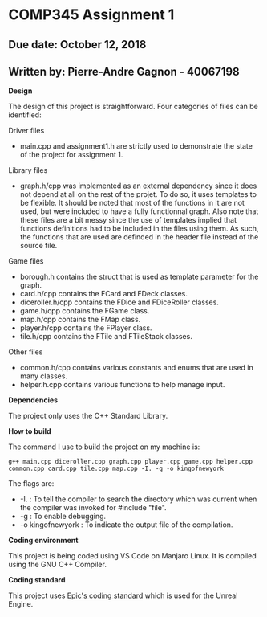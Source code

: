 COMP345 Assignment 1
====================

Due date: October 12, 2018
--------------------------

Written by: Pierre-Andre Gagnon - 40067198
------------------------------------------

**Design**

The design of this project is straightforward. Four categories of files can be identified:

Driver files

- main.cpp and assignment1.h are strictly used to demonstrate the state of the project for assignment 1.

Library files

- graph.h/cpp was implemented as an external dependency since it does not depend at all on the rest of the projet. To do so, it uses templates to be flexible. It should be noted that most of the functions in it are not used, but were included to have a fully functionnal graph. Also note that these files are a bit messy since the use of templates implied that functions definitions had to be included in the files using them. As such, the functions that are used are definded in the header file instead of the source file.

Game files

- borough.h contains the struct that is used as template parameter for the graph.
- card.h/cpp contains the FCard and FDeck classes.
- diceroller.h/cpp contains the FDice and FDiceRoller classes.
- game.h/cpp contains the FGame class.
- map.h/cpp contains the FMap class.
- player.h/cpp contains the FPlayer class.
- tile.h/cpp contains the FTile and FTileStack classes.

Other files

- common.h/cpp contains various constants and enums that are used in many classes.
- helper.h.cpp contains various functions to help manage input.

**Dependencies**

The project only uses the C++ Standard Library.

**How to build**

The command I use to build the project on my machine is:

    g++ main.cpp diceroller.cpp graph.cpp player.cpp game.cpp helper.cpp common.cpp card.cpp tile.cpp map.cpp -I. -g -o kingofnewyork

The flags are:

- -I. : To tell the compiler to search the directory which was current when the compiler was invoked for #include "file".
- -g : To enable debugging. 
- -o kingofnewyork : To indicate the output file of the compilation.

**Coding environment**

This project is being coded using VS Code on Manjaro Linux. It is compiled using the GNU C++ Compiler.

**Coding standard**

This project uses [Epic's coding standard](https://docs.unrealengine.com/en-us/Programming/Development/CodingStandard) which is used for the Unreal Engine.